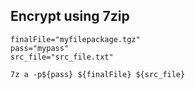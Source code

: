 ## Encrypt using 7zip
```
finalFile="myfilepackage.tgz"
pass="mypass"
src_file="src_file.txt"

7z a -p${pass} ${finalFile} ${src_file}
```
